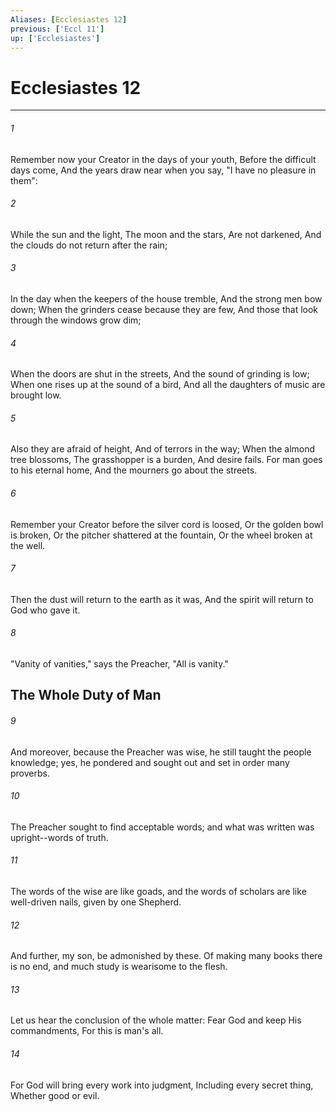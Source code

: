```yaml
---
Aliases: [Ecclesiastes 12]
previous: ['Eccl 11']
up: ['Ecclesiastes']
---
```

# Ecclesiastes 12

***


###### 1 
Remember now your Creator in the days of your youth, Before the difficult days come, And the years draw near when you say, "I have no pleasure in them": 

###### 2 
While the sun and the light, The moon and the stars, Are not darkened, And the clouds do not return after the rain; 

###### 3 
In the day when the keepers of the house tremble, And the strong men bow down; When the grinders cease because they are few, And those that look through the windows grow dim; 

###### 4 
When the doors are shut in the streets, And the sound of grinding is low; When one rises up at the sound of a bird, And all the daughters of music are brought low. 

###### 5 
Also they are afraid of height, And of terrors in the way; When the almond tree blossoms, The grasshopper is a burden, And desire fails. For man goes to his eternal home, And the mourners go about the streets. 

###### 6 
Remember your Creator before the silver cord is loosed, Or the golden bowl is broken, Or the pitcher shattered at the fountain, Or the wheel broken at the well. 

###### 7 
Then the dust will return to the earth as it was, And the spirit will return to God who gave it. 

###### 8 
"Vanity of vanities," says the Preacher, "All is vanity." 

## The Whole Duty of Man 

###### 9 
And moreover, because the Preacher was wise, he still taught the people knowledge; yes, he pondered and sought out and set in order many proverbs. 

###### 10 
The Preacher sought to find acceptable words; and what was written was upright--words of truth. 

###### 11 
The words of the wise are like goads, and the words of scholars are like well-driven nails, given by one Shepherd. 

###### 12 
And further, my son, be admonished by these. Of making many books there is no end, and much study is wearisome to the flesh. 

###### 13 
Let us hear the conclusion of the whole matter: Fear God and keep His commandments, For this is man's all. 

###### 14 
For God will bring every work into judgment, Including every secret thing, Whether good or evil.
